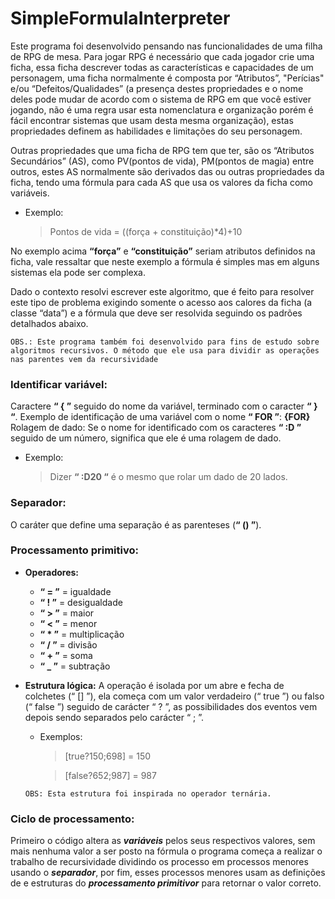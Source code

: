 # SimpleFormulaInterpreter

Este programa foi desenvolvido pensando nas funcionalidades de uma filha de RPG de mesa. Para jogar RPG é necessário que cada jogador crie uma ficha, essa ficha descrever todas as características e capacidades de um personagem, uma ficha normalmente é composta por “Atributos”, "Perícias" e/ou “Defeitos/Qualidades” (a presença destes propriedades e o nome deles pode mudar de acordo com o sistema de RPG em que você estiver jogando, não é uma regra usar esta nomenclatura e organização porém é fácil encontrar sistemas que usam desta mesma organização), estas propriedades definem as habilidades e limitações do seu personagem.

Outras propriedades que uma ficha de RPG tem que ter, são os “Atributos Secundários” (AS), como PV(pontos de vida), PM(pontos de magia) entre outros, estes AS normalmente são derivados das ou outras propriedades da ficha, tendo uma fórmula para cada AS que usa os valores da ficha como variáveis.

- Exemplo:
  > Pontos de vida = ((força + constituição)*4)+10

No exemplo acima **“força”** e **“constituição”** seriam atributos definidos na ficha, vale ressaltar que neste exemplo a fórmula é simples mas em alguns sistemas ela pode ser complexa.

Dado o contexto resolvi escrever este algoritmo, que é feito para resolver este tipo de problema exigindo somente o acesso aos calores da ficha (a classe “data”) e a fórmula que deve ser resolvida seguindo os padrões detalhados abaixo.

``
OBS.: Este programa também foi desenvolvido para fins de estudo sobre algoritmos recursivos. O método que ele usa para dividir as operações nas parentes vem da recursividade
``


### Identificar variável: 
Caractere **“ { ”** seguido do nome da variável, terminado com o caracter **“ } “**. Exemplo de identificação de uma variável com o nome **“ FOR ”**: **{FOR}**
Rolagem de dado:
Se o nome for identificado com os caracteres  **“ :D ”** seguido de um número, significa que ele é uma rolagem de dado. 
- Exemplo:
  > Dizer **“ :D20 “** é o mesmo que rolar um dado de 20 lados.

### Separador: 
O caráter que define uma separação é as parenteses (**“ () ”**).
### Processamento primitivo:
   - **Operadores:**
		- **“ = ”**  = igualdade
        - **“ ! ”**   = desigualdade
        - **“ > ”**  = maior
        - **“ < ”**  = menor
        - **“ * ”**   = multiplicação
        - **“ / ”**   = divisão
        - **“ + ”**  = soma
        - **“ _ ”**   = subtração

   - **Estrutura lógica:**
	    A operação é isolada por um abre e fecha de colchetes (“ [] ”), ela começa com um valor verdadeiro (“ true ”) ou falso (“ false ”) seguido de carácter “ ? ”, as possibilidades dos eventos vem depois sendo separados pelo carácter “ ; ”.
     - Exemplos:
		  > [true?150;698] = 150
    
       > [false?652;987] = 987 
		
      ``OBS: Esta estrutura foi inspirada no operador ternária.``

### Ciclo de processamento:
Primeiro o código altera as **_variáveis_** pelos seus respectivos valores, sem mais nenhuma valor a ser posto na fórmula o programa começa a realizar o trabalho de recursividade dividindo os processo em processos menores usando o **_separador_**, por fim, esses processos menores usam as definições de e estruturas do **_processamento primitivor_** para retornar o valor correto.
